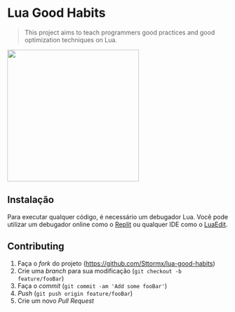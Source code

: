 # Lua Good Habits
> This project aims to teach programmers good practices and good optimization techniques on Lua.

<img src="https://upload.wikimedia.org/wikipedia/commons/thumb/c/cf/Lua-Logo.svg/600px-Lua-Logo.svg.png" height="300" width="300">

## Instalação
Para executar qualquer código, é necessário um debugador Lua. Você pode utilizar um debugador online como o [Replit][repl] ou qualquer IDE como o [LuaEdit][luaedit]. 

## Contributing

1. Faça o _fork_ do projeto (<https://github.com/Sttormx/lua-good-habits>)
2. Crie uma _branch_ para sua modificação (`git checkout -b feature/fooBar`)
3. Faça o _commit_ (`git commit -am 'Add some fooBar'`)
4. _Push_ (`git push origin feature/fooBar`)
5. Crie um novo _Pull Request_

[repl]: https://replit.com
[luaedit]: http://luaedit.sourceforge.net/download.html
